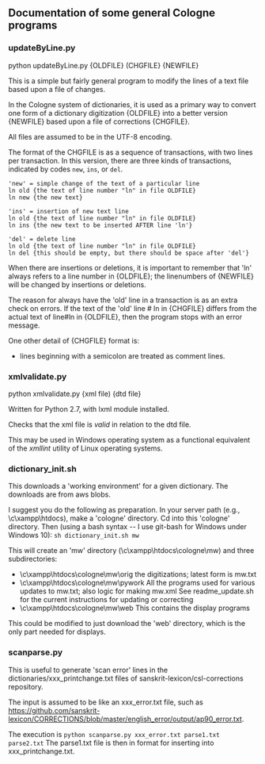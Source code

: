 
## Documentation of some general Cologne programs

### updateByLine.py

python updateByLine.py {OLDFILE} (CHGFILE} {NEWFILE}

This is a simple but fairly general program to modify the
lines of a text file based upon a file of changes.

In the Cologne system of dictionaries, it is used as a primary way
to convert  one form of a dictionary digitization {OLDFILE} into
a better version {NEWFILE} based upon a file of corrections {CHGFILE}.

All files are assumed to be in the UTF-8 encoding.

The format of the CHGFILE is as a sequence of transactions, with two
lines per transaction. In this version, there are three kinds of transactions,
indicated by codes `new`, `ins`, or `del`.

```
'new' = simple change of the text of a particular line
ln old {the text of line number "ln" in file OLDFILE}
ln new {the new text}

'ins' = insertion of new text line
ln old {the text of line number "ln" in file OLDFILE}
ln ins {the new text to be inserted AFTER line 'ln'}

'del' = delete line
ln old {the text of line number "ln" in file OLDFILE}
ln del {this should be empty, but there should be space after 'del'}
```

When there are insertions or deletions, it is important to remember that
'ln' always refers to a line number in {OLDFILE};  the linenumbers of
{NEWFILE} will be changed by insertions or deletions.

The reason for always have the 'old' line in a transaction is as an extra
check on errors.   If the text of the 'old' line # ln in {CHGFILE} differs
from the actual text of line#ln in {OLDFILE}, then the program stops with
an error message.

One other detail of {CHGFILE} format is:
* lines beginning with a semicolon are treated as comment lines.

### xmlvalidate.py

python xmlvalidate.py {xml file) {dtd file}

Written for Python 2.7, with lxml module installed.

Checks that the xml file is *valid* in relation to the dtd file.

This may be used in Windows operating system as a functional equivalent
of the *xmllint* utility of Linux operating systems.


### dictionary_init.sh
This downloads a 'working environment' for a given dictionary.  The downloads are from aws blobs.

I suggest you do the following as preparation.
In your server path  (e.g., \c\xampp\htdocs\),  make a 'cologne' directory.
Cd into this 'cologne' directory.
Then  (using a bash syntax -- I use git-bash for Windows under Windows 10):
`sh dictionary_init.sh mw`

This will create  an 'mw' directory  (\c\xampp\htdocs\cologne\mw)
and three subdirectories:
* \c\xampp\htdocs\cologne\mw\orig  the digitizations; latest form is mw.txt
* \c\xampp\htdocs\cologne\mw\pywork  All the programs used for various updates to mw.txt; also logic for making mw.xml
   See readme_update.sh  for the current instructions for updating or correcting
* \c\xampp\htdocs\cologne\mw\web   This contains the display programs

This could be modified to just download the 'web' directory, which is the only part needed for displays.

### scanparse.py
This is useful to generate 'scan error' lines in the 
dictionaries/xxx_printchange.txt files
of sanskrit-lexicon/csl-corrections repository.

The input is assumed to be like an xxx_error.txt file, such as
https://github.com/sanskrit-lexicon/CORRECTIONS/blob/master/english_error/output/ap90_error.txt.

The execution is 
`python scanparse.py xxx_error.txt parse1.txt parse2.txt`
The parse1.txt file is then in format for inserting into xxx_printchange.txt.

